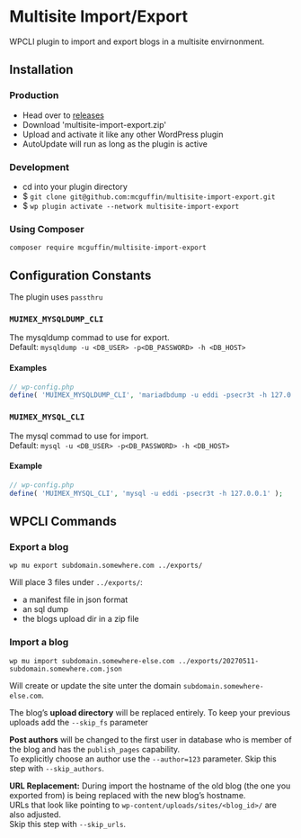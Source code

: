 Multisite Import&#x2F;Export
============================

WPCLI plugin to import and export blogs in a multisite envirnonment.

Installation
------------

### Production
 - Head over to [releases](../../releases)
 - Download 'multisite-import-export.zip'
 - Upload and activate it like any other WordPress plugin
 - AutoUpdate will run as long as the plugin is active

### Development
 - cd into your plugin directory
 - $ `git clone git@github.com:mcguffin/multisite-import-export.git`
 - $ `wp plugin activate --network multisite-import-export`

### Using Composer
```
composer require mcguffin/multisite-import-export
```

Configuration Constants
-----------------------

The plugin uses `passthru`

### `MUIMEX_MYSQLDUMP_CLI`
The mysqldump commad to use for export.  
Default: `mysqldump -u <DB_USER> -p<DB_PASSWORD> -h <DB_HOST>`

#### Examples
```php
// wp-config.php
define( 'MUIMEX_MYSQLDUMP_CLI', 'mariadbdump -u eddi -psecr3t -h 127.0.0.1' );
```

### `MUIMEX_MYSQL_CLI`
The mysql commad to use for import.  
Default: `mysql -u <DB_USER> -p<DB_PASSWORD> -h <DB_HOST>`

#### Example
```php
// wp-config.php
define( 'MUIMEX_MYSQL_CLI', 'mysql -u eddi -psecr3t -h 127.0.0.1' );
```

WPCLI Commands
--------------

### Export a blog
```shell
wp mu export subdomain.somewhere.com ../exports/
```

Will place 3 files under `../exports/`:
 - a manifest file in json format
 - an sql dump
 - the blogs upload dir in a zip file


### Import a blog
```shell
wp mu import subdomain.somewhere-else.com ../exports/20270511-subdomain.somewhere.com.json
 ```

Will create or update the site unter the domain `subdomain.somewhere-else.com`.

The blog’s **upload directory** will be replaced entirely. To keep your previous uploads add the `--skip_fs` parameter

**Post authors** will be changed to the first user in database who is member of the blog and has the `publish_pages` capability.  
To explicitly choose an author use the `--author=123` parameter.
Skip this step with `--skip_authors`.

**URL Replacement:** During import the hostname of the old blog (the one you exported from) is being replaced with the new blog’s hostname.  
URLs that look like pointing to `wp-content/uploads/sites/<blog_id>/` are also adjusted.  
Skip this step with `--skip_urls`.
